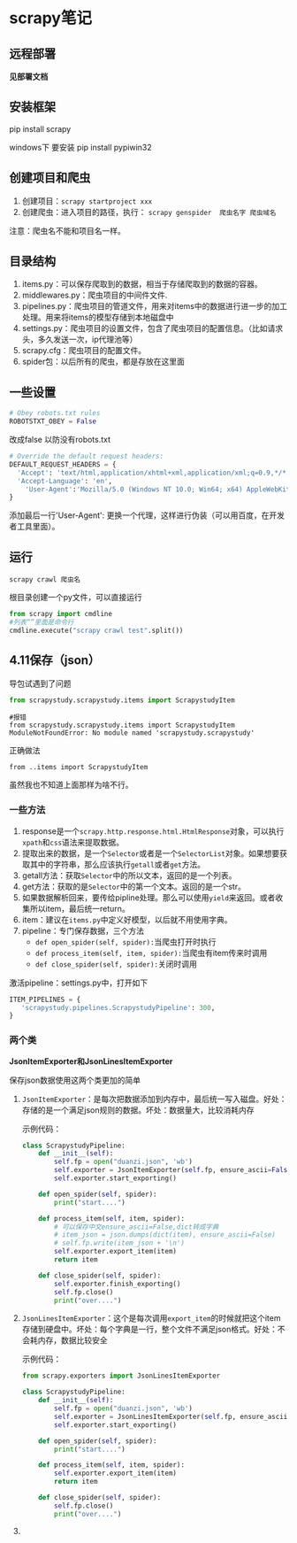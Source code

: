 # scrapy笔记

## 远程部署

**见部署文档**

## 安装框架

pip install scrapy

windows下  要安装 pip install pypiwin32

## 创建项目和爬虫

1. 创建项目：`scrapy startproject xxx`
2. 创建爬虫：进入项目的路径，执行： `scrapy genspider  爬虫名字 爬虫域名`

注意：爬虫名不能和项目名一样。

## 目录结构

1. items.py：可以保存爬取到的数据，相当于存储爬取到的数据的容器。
2. middlewares.py：爬虫项目的中间件文件.
3. pipelines.py：爬虫项目的管道文件，用来对items中的数据进行进一步的加工处理。用来将items的模型存储到本地磁盘中
4.  settings.py：爬虫项目的设置文件，包含了爬虫项目的配置信息。（比如请求头，多久发送一次，ip代理池等）
5.  scrapy.cfg：爬虫项目的配置文件。
6. spider包：以后所有的爬虫，都是存放在这里面

## 一些设置

```python
# Obey robots.txt rules
ROBOTSTXT_OBEY = False
```

改成false 以防没有robots.txt



```python
# Override the default request headers:
DEFAULT_REQUEST_HEADERS = {
  'Accept': 'text/html,application/xhtml+xml,application/xml;q=0.9,*/*;q=0.8',
  'Accept-Language': 'en',
    'User-Agent':'Mozilla/5.0 (Windows NT 10.0; Win64; x64) AppleWebKit/537.36 (KHTML, like Gecko) Chrome/89.0.4389.114 Safari/537.36'
}
```

添加最后一行'User-Agent': 更换一个代理，这样进行伪装（可以用百度，在开发者工具里面）。

## 运行

`scrapy crawl 爬虫名`

根目录创建一个py文件，可以直接运行

```python
from scrapy import cmdline
#列表“”里面是命令行
cmdline.execute("scrapy crawl test".split())
```

## 4.11保存（json）

导包试遇到了问题

```python
from scrapystudy.scrapystudy.items import ScrapystudyItem
```

```shell
#报错
from scrapystudy.scrapystudy.items import ScrapystudyItem
ModuleNotFoundError: No module named 'scrapystudy.scrapystudy'
```

正确做法

```
from ..items import ScrapystudyItem
```

虽然我也不知道上面那样为啥不行。

### 一些方法

1. response是一个`scrapy.http.response.html.HtmlResponse`对象，可以执行`xpath`和`css`语法来提取数据。
2. 提取出来的数据，是一个`Selector`或者是一个`SelectorList`对象。如果想要获取其中的字符串，那么应该执行`getall`或者`get`方法。
3. getall方法：获取`Selector`中的所以文本，返回的是一个列表。
4. get方法：获取的是`Selector`中的第一个文本。返回的是一个str。
5. 如果数据解析回来，要传给pipline处理。那么可以使用`yield`来返回。或者收集所以item，最后统一return。
6. item：建议在`items.py`中定义好模型，以后就不用使用字典。
7. pipeline：专门保存数据，三个方法
   - `def open_spider(self, spider):`当爬虫打开时执行
   - `def process_item(self, item, spider):`当爬虫有item传来时调用
   - `def close_spider(self, spider):`关闭时调用

激活pipeline：settings.py中，打开如下

```python
ITEM_PIPELINES = {
   'scrapystudy.pipelines.ScrapystudyPipeline': 300,
}
```

### 两个类

**JsonItemExporter和JsonLinesItemExporter**

保存json数据使用这两个类更加的简单

1. `JsonItemExporter`：是每次把数据添加到内存中，最后统一写入磁盘。好处：存储的是一个满足json规则的数据。坏处：数据量大，比较消耗内存

   示例代码：

   ```python
   class ScrapystudyPipeline:
       def __init__(self):
           self.fp = open("duanzi.json", 'wb')
           self.exporter = JsonItemExporter(self.fp, ensure_ascii=False, encoding='utf-8')
           self.exporter.start_exporting()
   
       def open_spider(self, spider):
           print("start....")
   
       def process_item(self, item, spider):
           # 可以保存中文ensure_ascii=False,dict转成字典
           # item_json = json.dumps(dict(item), ensure_ascii=False)
           # self.fp.write(item_json + '\n')
           self.exporter.export_item(item)
           return item
   
       def close_spider(self, spider):
           self.exporter.finish_exporting()
           self.fp.close()
           print("over....")
   ```

2. `JsonLinesItemExporter`：这个是每次调用`export_item`的时候就把这个item存储到硬盘中。坏处：每个字典是一行，整个文件不满足json格式。好处：不会耗内存，数据比较安全

   示例代码：

   ```python
   from scrapy.exporters import JsonLinesItemExporter
   
   class ScrapystudyPipeline:
       def __init__(self):
           self.fp = open("duanzi.json", 'wb')
           self.exporter = JsonLinesItemExporter(self.fp, ensure_ascii=False, encoding='utf-8')
           self.exporter.start_exporting()
   
       def open_spider(self, spider):
           print("start....")
   
       def process_item(self, item, spider):
           self.exporter.export_item(item)
           return item
   
       def close_spider(self, spider):
           self.fp.close()
           print("over....")
   ```

3. 

